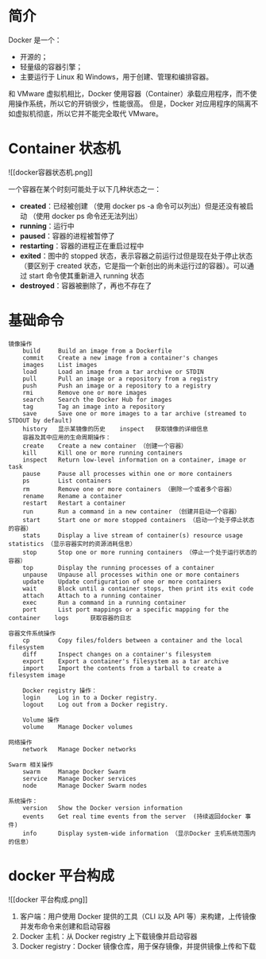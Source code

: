 # 简介
Docker 是一个：
- 开源的；
- 轻量级的容器引擎；
- 主要运行于 Linux 和 Windows，用于创建、管理和编排容器。

和 VMware 虚拟机相比，Docker 使用容器（Container）承载应用程序，而不使用操作系统，所以它的开销很少，性能很高。
但是，Docker 对应用程序的隔离不如虚拟机彻底，所以它并不能完全取代 VMware。

# Container 状态机

![[docker容器状态机.png]]

一个容器在某个时刻可能处于以下几种状态之一：

-   **created**：已经被创建 （使用 docker ps -a 命令可以列出）但是还没有被启动 （使用 docker ps 命令还无法列出）
-   **running**：运行中
-   **paused**：容器的进程被暂停了
-   **restarting**：容器的进程正在重启过程中
-   **exited**：图中的 stopped 状态，表示容器之前运行过但是现在处于停止状态（要区别于 created 状态，它是指一个新创出的尚未运行过的容器）。可以通过 start 命令使其重新进入 running 状态
-   **destroyed**：容器被删除了，再也不存在了

# 基础命令
```
镜像操作
    build     Build an image from a Dockerfile
    commit    Create a new image from a container's changes
    images    List images
    load      Load an image from a tar archive or STDIN
    pull      Pull an image or a repository from a registry
    push      Push an image or a repository to a registry
    rmi       Remove one or more images
    search    Search the Docker Hub for images
    tag       Tag an image into a repository
    save      Save one or more images to a tar archive (streamed to STDOUT by default)
    history   显示某镜像的历史    inspect   获取镜像的详细信息
    容器及其中应用的生命周期操作：
    create    Create a new container （创建一个容器）        
    kill      Kill one or more running containers
    inspect   Return low-level information on a container, image or task
    pause     Pause all processes within one or more containers
    ps        List containers
    rm        Remove one or more containers （删除一个或者多个容器）
    rename    Rename a container
    restart   Restart a container
    run       Run a command in a new container （创建并启动一个容器）
    start     Start one or more stopped containers （启动一个处于停止状态的容器）
    stats     Display a live stream of container(s) resource usage statistics （显示容器实时的资源消耗信息）
    stop      Stop one or more running containers （停止一个处于运行状态的容器）
    top       Display the running processes of a container
    unpause   Unpause all processes within one or more containers
    update    Update configuration of one or more containers
    wait      Block until a container stops, then print its exit code
    attach    Attach to a running container
    exec      Run a command in a running container
    port      List port mappings or a specific mapping for the container    logs      获取容器的日志    
    
容器文件系统操作
    cp        Copy files/folders between a container and the local filesystem
    diff      Inspect changes on a container's filesystem
    export    Export a container's filesystem as a tar archive
    import    Import the contents from a tarball to create a filesystem image
    
    Docker registry 操作：
    login     Log in to a Docker registry.
    logout    Log out from a Docker registry.
    
    Volume 操作
    volume    Manage Docker volumes    

网络操作
    network   Manage Docker networks
    
Swarm 相关操作
    swarm     Manage Docker Swarm
    service   Manage Docker services
    node      Manage Docker Swarm nodes       

系统操作：    
    version   Show the Docker version information     
	events    Get real time events from the server  (持续返回docker 事件)    
	info      Display system-wide information （显示Docker 主机系统范围内的信息）
```

# docker 平台构成

![[docker 平台构成.png]]

1.  客户端：用户使用 Docker 提供的工具（CLI 以及 API 等）来构建，上传镜像并发布命令来创建和启动容器
2.  Docker 主机：从 Docker registry 上下载镜像并启动容器
3.  Docker registry：Docker 镜像仓库，用于保存镜像，并提供镜像上传和下载